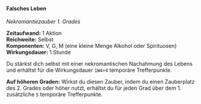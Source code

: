 #### Falsches Leben
<!-- markdownlint-disable link-image-reference-definitions -->
<!-- spell-checker:words added amount avoids casting concentration damage different duration emphasis ends english false formula hour halves hours kommagetrennt mechanics minutes reaction ritual same saving school somatic special spell throw true wording wotc -->
[_metadata_:spell_name]:- "Falsches Leben"
[_metadata_:spell_name_english]:- "False Life"
[_metadata_:spell_school]:- "Nekromantiezauber"
[_metadata_:spell_level]:- "1"
[_metadata_:casting_time_amount]:- "1"
[_metadata_:casting_time_unit]:- "Aktion"
[_metadata_:ritual]:- "false"
[_metadata_:range]:- "Selbst"
[_metadata_:target]:- "dich selbst"
[_metadata_:components_verbal]:- "true"
[_metadata_:components_somatic]:- "true"
[_metadata_:components_material]:- "true"
[_metadata_:components_material_description]:- "eine kleine Menge Alkohol oder Spirituosen"
[_metadata_:concentration]:- "false"
[_metadata_:duration]:- "1 Stunde"
[_metadata_:compared_to_wotc_srd_5.1]:- "mechanics_same_wording_same"
[_metadata_:compared_to_a5e_srd]:- "mechanics_different_wording_different"
<!-- markdownlint-disable-next-line no-emphasis-as-heading -->
_Nekromantiezauber 1. Grades_

**Zeitaufwand:** 1 Aktion \
**Reichweite:** Selbst \
**Komponenten:** V, G, M (eine kleine Menge Alkohol oder Spirituosen) \
**Wirkungsdauer:** 1 Stunde

Du stärkst dich selbst mit einer nekromantischen Nachahmung des Lebens und erhältst für die Wirkungsdauer `1W4+4` temporäre Trefferpunkte.

**Auf höheren Graden:**
Wirkst du diesen Zauber, indem du einen Zauberplatz des 2. Grades oder höher nutzt, erhältst du für jeden Grad über dem 1. zusätzliche `5` temporäre Trefferpunkte.
